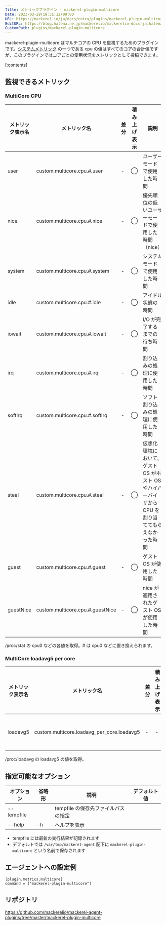 ```yaml
---
Title: メトリックプラグイン - mackerel-plugin-multicore
Date: 2023-03-29T18:31:12+09:00
URL: https://mackerel.io/ja/docs/entry/plugins/mackerel-plugin-multicore
EditURL: https://blog.hatena.ne.jp/mackerelio/mackerelio-docs-ja.hatenablog.mackerel.io/atom/entry/4207112889975939714
CustomPath: plugins/mackerel-plugin-multicore
---
```


mackerel-plugin-multicore はマルチコアの CPU を監視するためのプラグインです。[システムメトリック](https://mackerel.io/ja/docs/entry/spec/metrics) の一つである cpu の値はすべてのコアの合計値ですが、このプラグインではコアごとの使用状況をメトリックとして投稿できます。


[:contents]

<h2 id="metrics">監視できるメトリック</h2>

### MultiCore CPU

| メトリック表示名  | メトリック名                           | 差分  | 積み上げ表示 | 説明                                                      |
| --------- | -------------------------------- | --- | ------ | ------------------------------------------------------- |
| user      | custom.multicore.cpu.#.user      | -   | ◯      | ユーザーモードで使用した時間                                          |
| nice      | custom.multicore.cpu.#.nice      | -   | ◯      | 優先順位の低いユーザーモードで使用した時間（nice）                             |
| system    | custom.multicore.cpu.#.system    | -   | ◯      | システムモードで使用した時間                                          |
| idle      | custom.multicore.cpu.#.idle      | -   | ◯      | アイドル状態の時間                                               |
| iowait    | custom.multicore.cpu.#.iowait    | -   | ◯      | I/O が完了するまでの待ち時間                                        |
| irq       | custom.multicore.cpu.#.irq       | -   | ◯      | 割り込みの処理に使用した時間                                          |
| softirq   | custom.multicore.cpu.#.softirq   | -   | ◯      | ソフト割り込みの処理に使用した時間                                       |
| steal     | custom.multicore.cpu.#.steal     | -   | ◯      | 仮想化環境において、ゲスト OS がホスト OS やハイパーバイザから CPU を割り当ててもらえなかった時間 |
| guest     | custom.multicore.cpu.#.guest     | -   | ◯      | ゲスト OS が使用した時間                                          |
| guestNice | custom.multicore.cpu.#.guestNice | -   | ◯      | nice が適用されたゲスト OS が使用した時間                               |

/proc/stat の cpu0 などの各値を取得。# は cpu0 などに置き換えられます。

### MultiCore loadavg5 per core

| メトリック表示名 | メトリック名 | 差分 | 積み上げ表示 | 説明 |
| --- | --- | --- | --- | --- |
| loadavg5 | custom.multicore.loadavg_per_core.loadavg5 | - | - | `loadavg5` の値を CPU コア数で割った値 |

/proc/loadavg の loadavg5 の値を取得。


<h2 id="options">指定可能なオプション</h2>

| オプション | 省略形 | 説明 | デフォルト値 |
| --- | --- | --- | --- | 
| --tempfile |  | tempfile の保存先ファイルパスの指定 |  |
| --help | -h | ヘルプを表示 |  |

* tempfile には最新の実行結果が記録されます
* デフォルトでは `/var/tmp/mackerel-agent` 配下に `mackerel-plugin-multicore` という名前で保存されます


<h2 id="config">エージェントへの設定例</h2>

```
[plugin.metrics.multicore]
command = ["mackerel-plugin-multicore"]
```

<h2 id="repository">リポジトリ</h2>

https://github.com/mackerelio/mackerel-agent-plugins/tree/master/mackerel-plugin-multicore
